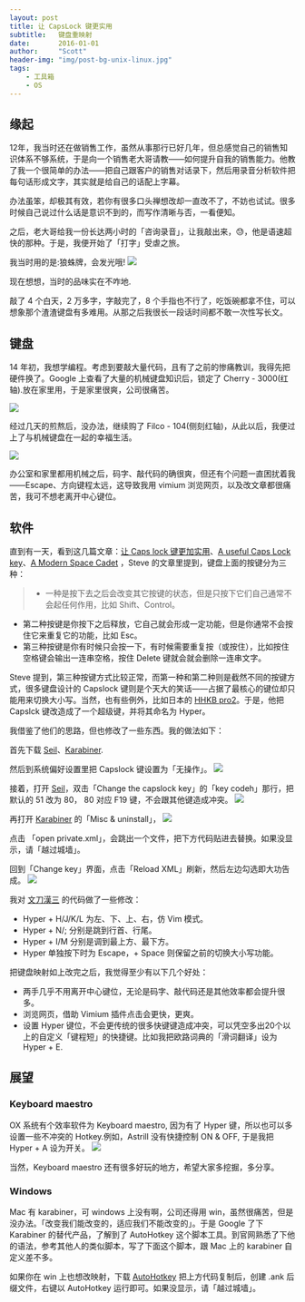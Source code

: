 ```yaml
---
layout: post
title: 让 CapsLock 键更实用
subtitle:   键盘重映射
date:       2016-01-01
author:     "Scott"
header-img: "img/post-bg-unix-linux.jpg"
tags:
    - 工具箱
    - OS
---
```

## 缘起

12年，我当时还在做销售工作，虽然从事那行已好几年，但总感觉自己的销售知识体系不够系统，于是向一个销售老大哥请教——如何提升自我的销售能力。他教了我一个很简单的办法——把自己跟客户的销售对话录下，然后用录音分析软件把每句话形成文字，其实就是给自己的话配上字幕。

办法虽笨，却极其有效，若你有很多口头禅想改却一直改不了，不妨也试试。很多时候自己说过什么话是意识不到的，而写作清晰与否，一看便知。

之后，老大哥给我一份长达两小时的「咨询录音」，让我敲出来，😓，他是语速超快的那种。于是，我便开始了「打字」受虐之旅。

我当时用的是:狼蛛牌，会发光哦!
![](https://scottming-1253938325.cos.ap-chengdu.myqcloud.com/blog/160101-lanzhu.png?imageView2/2/w/600)

现在想想，当时的品味实在不咋地.

敲了 4 个白天，2 万多字，字敲完了，8 个手指也不行了，吃饭碗都拿不住，可以想象那个渣渣键盘有多难用。从那之后我很长一段话时间都不敢一次性写长文。

## 键盘

14 年初，我想学编程。考虑到要敲大量代码，且有了之前的惨痛教训，我得先把硬件换了。Google 上查看了大量的机械键盘知识后，锁定了 Cherry - 3000(红轴).放在家里用，于是家里很爽，公司很痛苦。

![](https://scottming-1253938325.cos.ap-chengdu.myqcloud.com/blog/160101-cherry.png?imageView2/2/w/600)

经过几天的煎熬后，没办法，继续购了 Filco - 104(侧刻红轴)，从此以后，我便过上了与机械键盘在一起的幸福生活。

![](https://scottming-1253938325.cos.ap-chengdu.myqcloud.com/blog/160101-filco104.png?imageView2/2/w/600)

办公室和家里都用机械之后，码字、敲代码的确很爽，但还有个问题一直困扰着我——Escape、方向键程太远，这导致我用 vimium 浏览网页，以及改文章都很痛苦，我可不想老离开中心键位。

## 软件
直到有一天，看到这几篇文章：[让 Caps lock 键更加实用](http://eamesliu.com/post/101419356939/caps-lock-key-to-hyper)、[A useful Caps Lock key](http://brettterpstra.com/2012/12/08/a-useful-caps-lock-key/)、[A Modern Space Cadet](http://stevelosh.com/blog/2012/10/a-modern-space-cadet/#modern-software) ，Steve 的文章里提到，键盘上面的按键分为三种：

> - 一种是按下去之后会改变其它按键的状态，但是只按下它们自己通常不会起任何作用，比如 Shift、Control。
- 第二种按键是你按下之后释放，它自己就会形成一定功能，但是你通常不会按住它来重复它的功能，比如 Esc。
- 第三种按键是你有时候只会按一下，有时候需要重复按（或按住），比如按住空格键会输出一连串空格，按住 Delete 键就会就会删除一连串文字。

Steve 提到，第三种按键方式比较正常，而第一种和第二种则是截然不同的按键方式，很多键盘设计的 Capslock 键则是个天大的笑话——占据了最核心的键位却只能用来切换大小写。当然，也有些例外，比如日本的 [HHKB pro2](https://www.zhihu.com/question/26598476)。于是，他把 Capslck 键改造成了一个超级键，并将其命名为 Hyper。

我借鉴了他们的思路，但也修改了一些东西。我的做法如下：

首先下载 [Seil](https://pqrs.org/osx/karabiner/seil.html.en)、[Karabiner](https://pqrs.org/osx/karabiner/index.html.en).

然后到系统偏好设置里把 Capslock 键设置为「无操作」。
![](https://scottming-1253938325.cos.ap-chengdu.myqcloud.com/blog/160101-no_action.png?imageView2/2/w/720)

接着，打开 [Seil](https://pqrs.org/osx/karabiner/seil.html.en)，双击「Change the capslock key」的「key codeh」那行，把默认的 51 改为 80， 80 对应 F19 键，不会跟其他键造成冲突。
![](https://scottming-1253938325.cos.ap-chengdu.myqcloud.com/blog/160101-seil.png?imageView2/2/w/720)

再打开 [Karabiner](https://pqrs.org/osx/karabiner/index.html.en) 的「Misc & uninstall」，
![](https://scottming-1253938325.cos.ap-chengdu.myqcloud.com/blog/160101-karabiner01.png?imageView2/2/w/720)

点击 「open private.xml」，会跳出一个文件，把下方代码贴进去替换。如果没显示，请「越过城墙」。
<script src="https://gist.github.com/scottming/a9a756a9ed35467b18a4.js"></script>

回到「Change key」界面，点击「Reload XML」刷新，然后左边勾选即大功告成。
![](https://scottming-1253938325.cos.ap-chengdu.myqcloud.com/blog/160101-karabiner02.png?imageView2/2/w/720)

我对 [文刀漢三](http://eamesliu.com/post/101419356939/caps-lock-key-to-hyper) 的代码做了一些修改：

- Hyper + H/J/K/L 为左、下、上、右，仿 Vim 模式。
- Hyper + N/; 分别是跳到行首、行尾。
- Hyper + I/M 分别是调到最上方、最下方。
- Hyper 单独按下时为 Escape，+ Space 则保留之前的切换大小写功能。

把键盘映射如上改完之后，我觉得至少有以下几个好处：

- 两手几乎不用离开中心键位，无论是码字、敲代码还是其他效率都会提升很多。
- 浏览网页，借助 Vimium 插件点击会更快，更爽。
- 设置 Hyper 键位，不会更传统的很多快键键造成冲突，可以凭空多出20个以上的自定义「键程短」的快捷键。比如我把欧路词典的「滑词翻译」设为 Hyper + E.

## 展望

### Keyboard maestro

OX 系统有个效率软件为 Keyboard maestro, 因为有了 Hyper 键，所以也可以多设置一些不冲突的 Hotkey.例如，Astrill 没有快捷控制 ON & OFF, 于是我把 Hyper + A 设为开关。
![](https://scottming-1253938325.cos.ap-chengdu.myqcloud.com/blog/160101-keyboard_maestro.png?imageView2/2/w/720)

当然，Keyboard maestro 还有很多好玩的地方，希望大家多挖掘，多分享。

### Windows

Mac 有 karabiner，可 windows 上没有啊，公司还得用 win，虽然很痛苦，但是没办法。「改变我们能改变的，适应我们不能改变的」。于是 Google 了下 Karabiner 的替代产品，了解到了 AutoHotkey 这个脚本工具。到官网熟悉了下他的语法，参考其他人的类似脚本，写了下面这个脚本，跟 Mac 上的 karabiner 自定义差不多。

<script src="https://gist.github.com/scottming/5405b12eb2c69a4e0e54.js"></script>
如果你在 win 上也想改映射，下载 [AutoHotkey](https://autohotkey.com/) 把上方代码复制后，创建 .ank 后缀文件，右键以 AutoHotkey 运行即可。如果没显示，请「越过城墙」。
